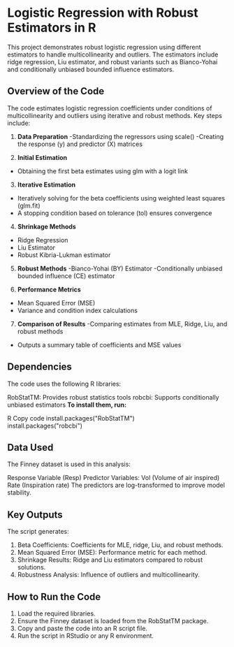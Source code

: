 # Logistic Regression with Robust Estimators in R
This project demonstrates robust logistic regression using different estimators to handle multicollinearity and outliers. The estimators include ridge regression, Liu estimator, and robust variants such as Bianco-Yohai and conditionally unbiased bounded influence estimators.

## Overview of the Code
The code estimates logistic regression coefficients under conditions of multicollinearity and outliers using iterative and robust methods. Key steps include:

1. **Data Preparation**
-Standardizing the regressors using scale()
-Creating the response (y) and predictor (X) matrices

2. **Initial Estimation**
- Obtaining the first beta estimates using glm with a logit link

3. **Iterative Estimation**
- Iteratively solving for the beta coefficients using weighted least squares (glm.fit)
- A stopping condition based on tolerance (tol) ensures convergence

4. **Shrinkage Methods**
- Ridge Regression
- Liu Estimator
- Robust Kibria-Lukman estimator

5. **Robust Methods**
-Bianco-Yohai (BY) Estimator
-Conditionally unbiased bounded influence (CE) estimator

6. **Performance Metrics**
- Mean Squared Error (MSE)
- Variance and condition index calculations

7. **Comparison of Results**
-Comparing estimates from MLE, Ridge, Liu, and robust methods
- Outputs a summary table of coefficients and MSE values

## Dependencies
The code uses the following R libraries:

RobStatTM: Provides robust statistics tools
robcbi: Supports conditionally unbiased estimators
**To install them, run:**

R
Copy code
install.packages("RobStatTM")  
install.packages("robcbi")  

## Data Used
The Finney dataset is used in this analysis:

Response Variable (Resp)
Predictor Variables:
Vol (Volume of air inspired)
Rate (Inspiration rate)
The predictors are log-transformed to improve model stability.

## Key Outputs
The script generates:

1. Beta Coefficients: Coefficients for MLE, ridge, Liu, and robust methods.
2. Mean Squared Error (MSE): Performance metric for each method.
3. Shrinkage Results: Ridge and Liu estimators compared to robust solutions.
4. Robustness Analysis: Influence of outliers and multicollinearity.


## How to Run the Code
1. Load the required libraries.
2. Ensure the Finney dataset is loaded from the RobStatTM package.
3. Copy and paste the code into an R script file.
4. Run the script in RStudio or any R environment.
